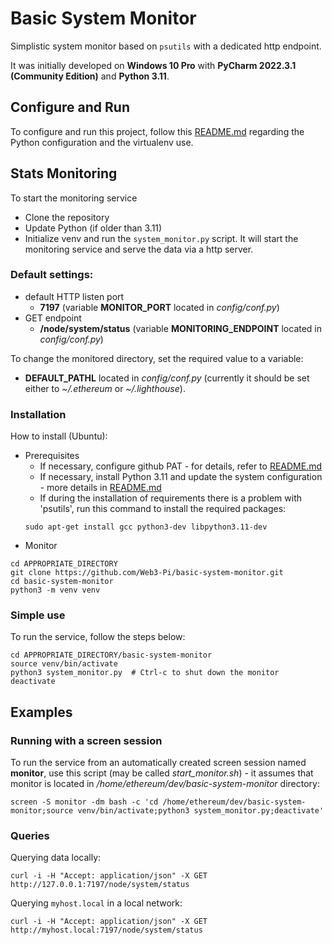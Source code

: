 # Basic System Monitor
Simplistic system monitor based on `psutils` with a dedicated http endpoint.

It was initially developed on **Windows 10 Pro** with **PyCharm 2022.3.1 (Community Edition)** and **Python 3.11**.

## Configure and Run
To configure and run this project, follow this [README.md](https://github.com/jimmyisthis/web3-reverse-proxy/blob/main/README.md) regarding the Python configuration and the virtualenv use.

## Stats Monitoring

To start the monitoring service
- Clone the repository
- Update Python (if older than 3.11)
- Initialize venv and run the `system_monitor.py` script. It will start the monitoring service and serve the data via a http server.

### Default settings:
- default HTTP listen port
  - **7197** (variable **MONITOR_PORT** located in _config/conf.py_)
- GET endpoint
  - **/node/system/status** (variable **MONITORING_ENDPOINT** located in _config/conf.py_)

To change the monitored directory, set the required value to a variable:
- **DEFAULT_PATHL** located in _config/conf.py_ (currently it should be set either to _~/.ethereum_ or _~/.lighthouse_).

### Installation
How to install (Ubuntu):
- Prerequisites
  - If necessary, configure github PAT - for details, refer to [README.md](https://github.com/jimmyisthis/web3-reverse-proxy/blob/main/README.md)
  - If necessary, install Python 3.11 and update the system configuration - more details in [README.md](https://github.com/jimmyisthis/web3-reverse-proxy/blob/main/README.md)
  - If during the installation of requirements there is a problem with 'psutils', run this command to install the required packages:
  ```shell
  sudo apt-get install gcc python3-dev libpython3.11-dev
  ```
- Monitor
```shell
cd APPROPRIATE_DIRECTORY
git clone https://github.com/Web3-Pi/basic-system-monitor.git
cd basic-system-monitor
python3 -m venv venv
```

### Simple use
To run the service, follow the steps below:
```shell
cd APPROPRIATE_DIRECTORY/basic-system-monitor
source venv/bin/activate
python3 system_monitor.py  # Ctrl-c to shut down the monitor
deactivate
```

## Examples

### Running with a screen session
To run the service from an automatically created screen session named **monitor**, use this script (may be called _start_monitor.sh_) - it assumes that monitor is located in _/home/ethereum/dev/basic-system-monitor_ directory:
```shell
screen -S monitor -dm bash -c 'cd /home/ethereum/dev/basic-system-monitor;source venv/bin/activate;python3 system_monitor.py;deactivate'
```

### Queries
Querying data locally:
```shell
curl -i -H "Accept: application/json" -X GET http://127.0.0.1:7197/node/system/status
```

Querying `myhost.local` in a local network:
```shell
curl -i -H "Accept: application/json" -X GET http://myhost.local:7197/node/system/status
```
